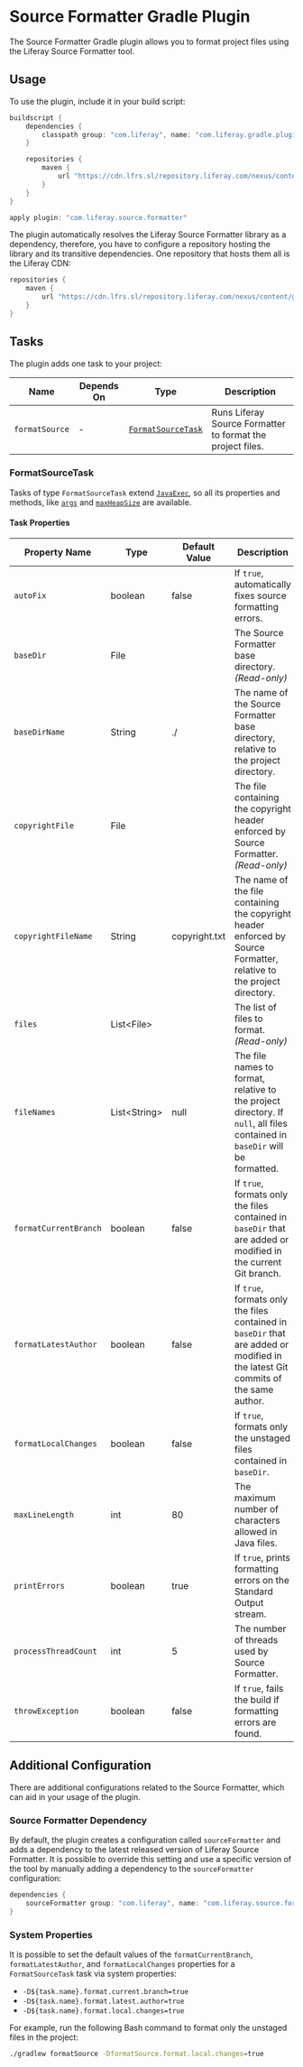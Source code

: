 # Source Formatter Gradle Plugin

The Source Formatter Gradle plugin allows you to format project files using the
Liferay Source Formatter tool.

## Usage

To use the plugin, include it in your build script:

```gradle
buildscript {
	dependencies {
		classpath group: "com.liferay", name: "com.liferay.gradle.plugins.source.formatter", version: "1.0.12"
	}

	repositories {
		maven {
			url "https://cdn.lfrs.sl/repository.liferay.com/nexus/content/groups/public"
		}
	}
}

apply plugin: "com.liferay.source.formatter"
```

The plugin automatically resolves the Liferay Source Formatter library as a
dependency, therefore, you have to configure a repository hosting the library
and its transitive dependencies. One repository that hosts them all is the
Liferay CDN:

```gradle
repositories {
	maven {
		url "https://cdn.lfrs.sl/repository.liferay.com/nexus/content/groups/public"
	}
}
```

## Tasks

The plugin adds one task to your project:

Name | Depends On | Type | Description
---- | ---------- | ---- | -----------
`formatSource` | \- | [`FormatSourceTask`](#formatsourcetask) | Runs Liferay Source Formatter to format the project files.

### FormatSourceTask

Tasks of type `FormatSourceTask` extend [`JavaExec`](https://docs.gradle.org/current/dsl/org.gradle.api.tasks.JavaExec.html),
so all its properties and methods, like [`args`](https://docs.gradle.org/current/dsl/org.gradle.api.tasks.JavaExec.html#org.gradle.api.tasks.JavaExec:args(java.lang.Iterable))
and [`maxHeapSize`](https://docs.gradle.org/current/dsl/org.gradle.api.tasks.JavaExec.html#org.gradle.api.tasks.JavaExec:maxHeapSize)
are available.

#### Task Properties

Property Name | Type | Default Value | Description
------------- | ---- | ------------- | -----------
`autoFix` | boolean | false | If `true`, automatically fixes source formatting errors.
`baseDir` | File |  | The Source Formatter base directory. *(Read-only)*
`baseDirName` | String | ./ | The name of the Source Formatter base directory, relative to the project directory.
`copyrightFile` | File | | The file containing the copyright header enforced by Source Formatter. *(Read-only)*
`copyrightFileName` | String | copyright.txt | The name of the file containing the copyright header enforced by Source Formatter, relative to the project directory.
`files` | List\<File> | | The list of files to format. *(Read-only)*
`fileNames` | List\<String> | null | The file names to format, relative to the project directory. If `null`, all files contained in `baseDir` will be formatted.
`formatCurrentBranch` | boolean | false | If `true`, formats only the files contained in `baseDir` that are added or modified in the current Git branch.
`formatLatestAuthor` | boolean | false | If `true`, formats only the files contained in `baseDir` that are added or modified in the latest Git commits of the same author.
`formatLocalChanges` | boolean | false | If `true`, formats only the unstaged files contained in `baseDir`.
`maxLineLength` | int | 80 | The maximum number of characters allowed in Java files.
`printErrors` | boolean | true | If `true`, prints formatting errors on the Standard Output stream.
`processThreadCount` | int | 5 | The number of threads used by Source Formatter.
`throwException` | boolean | false | If `true`, fails the build if formatting errors are found.

## Additional Configuration

There are additional configurations related to the Source Formatter, which can
aid in your usage of the plugin.

### Source Formatter Dependency

By default, the plugin creates a configuration called `sourceFormatter` and adds
a dependency to the latest released version of Liferay Source Formatter. It is
possible to override this setting and use a specific version of the tool by
manually adding a dependency to the `sourceFormatter` configuration:

```gradle
dependencies {
	sourceFormatter group: "com.liferay", name: "com.liferay.source.formatter", version: "1.0.231"
}
```

### System Properties

It is possible to set the default values of the `formatCurrentBranch`,
`formatLatestAuthor`, and `formatLocalChanges` properties for a
`FormatSourceTask` task via system properties:

- `-D${task.name}.format.current.branch=true`
- `-D${task.name}.format.latest.author=true`
- `-D${task.name}.format.local.changes=true`

For example, run the following Bash command to format only the unstaged files in
the project:

```bash
./gradlew formatSource -DformatSource.format.local.changes=true
```
